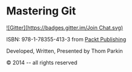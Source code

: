 Mastering Git
=============
[![Gitter](https://badges.gitter.im/Join Chat.svg)](https://gitter.im/ParkinT/mastering_git?utm_source=badge&utm_medium=badge&utm_campaign=pr-badge&utm_content=badge)

ISBN: 978-1-78355-413-3 from [Packt Publishing](http://www.packtpub.com/)

Developed, Written, Presented by Thom Parkin

&copy; 2014 -- all rights reserved
